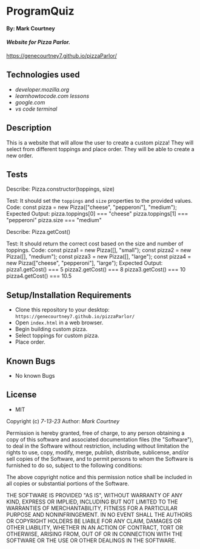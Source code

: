 # ProgramQuiz
#### By: **Mark Courtney**
#### _Website for Pizza Parlor._
https://genecourtney7.github.io/pizzaParlor/

## Technologies used
* _developer.mozilla.org_
* _learnhowtocode.com lessons_
* _google.com_
* _vs code terminal_

## Description
This is a website that will allow the user to create a custom pizza! They will select from different toppings and place order. They will be able to create a new order.

## Tests
Describe: Pizza.constructor(toppings, size)

Test: It should set the `toppings` and `size` properties to the provided values.
Code: const pizza = new Pizza(["cheese", "pepperoni"], "medium");
Expected Output: 
pizza.toppings[0] === "cheese"
pizza.toppings[1] === "pepperoni"
pizza.size === "medium"

Describe: Pizza.getCost()

Test: It should return the correct cost based on the size and number of toppings.
Code:
const pizza1 = new Pizza([], "small");
const pizza2 = new Pizza([], "medium");
const pizza3 = new Pizza([], "large");
const pizza4 = new Pizza(["cheese", "pepperoni"], "large");
Expected Output:
pizza1.getCost() === 5
pizza2.getCost() === 8
pizza3.getCost() === 10
pizza4.getCost() === 10.5

## Setup/Installation Requirements
* Clone this repository to your desktop: `https://genecourtney7.github.io/pizzaParlor/`
* Open `index.html` in a web browser. 
* Begin building custom pizza.
* Select toppings for custom pizza.
* Place order. 

## Known Bugs
* No known Bugs

## License  
* MIT 

Copyright (c) _7-13-23_ Author: _Mark Courtney_

Permission is hereby granted, free of charge, to any person obtaining a copy
of this software and associated documentation files (the "Software"), to deal
in the Software without restriction, including without limitation the rights
to use, copy, modify, merge, publish, distribute, sublicense, and/or sell
copies of the Software, and to permit persons to whom the Software is
furnished to do so, subject to the following conditions:

The above copyright notice and this permission notice shall be included in all
copies or substantial portions of the Software.

THE SOFTWARE IS PROVIDED "AS IS", WITHOUT WARRANTY OF ANY KIND, EXPRESS OR
IMPLIED, INCLUDING BUT NOT LIMITED TO THE WARRANTIES OF MERCHANTABILITY,
FITNESS FOR A PARTICULAR PURPOSE AND NONINFRINGEMENT. IN NO EVENT SHALL THE
AUTHORS OR COPYRIGHT HOLDERS BE LIABLE FOR ANY CLAIM, DAMAGES OR OTHER
LIABILITY, WHETHER IN AN ACTION OF CONTRACT, TORT OR OTHERWISE, ARISING FROM,
OUT OF OR IN CONNECTION WITH THE SOFTWARE OR THE USE OR OTHER DEALINGS IN THE
SOFTWARE.